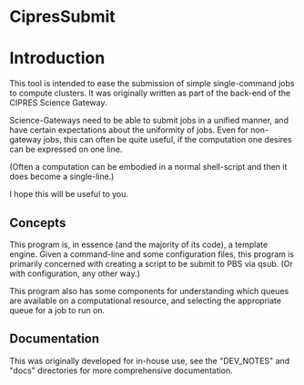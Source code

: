 CipresSubmit
============

# Introduction #

This tool is intended to ease the submission of simple single-command jobs to compute clusters.
It was originally written as part of the back-end of the CIPRES Science Gateway.

Science-Gateways need to be able to submit jobs in a unified manner, and have certain expectations about the uniformity of jobs.
Even for non-gateway jobs, this can often be quite useful, if the computation one desires can be expressed on one line.

(Often a computation can be embodied in a normal shell-script and then it does become a single-line.)

I hope this will be useful to you.


## Concepts ##
This program is, in essence (and the majority of its code), a template engine.
Given a command-line and some configuration files, this program is primarily concerned with creating a script to be submit to PBS via qsub. (Or with configuration, any other way.)

This program also has some components for understanding which queues are available on a computational resource, and selecting the appropriate queue for a job to run on.

## Documentation ##
This was originally developed for in-house use, see the "DEV_NOTES" and "docs" directories for more comprehensive documentation.
